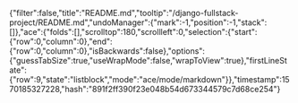 {"filter":false,"title":"README.md","tooltip":"/django-fullstack-project/README.md","undoManager":{"mark":-1,"position":-1,"stack":[]},"ace":{"folds":[],"scrolltop":180,"scrollleft":0,"selection":{"start":{"row":0,"column":0},"end":{"row":0,"column":0},"isBackwards":false},"options":{"guessTabSize":true,"useWrapMode":false,"wrapToView":true},"firstLineState":{"row":9,"state":"listblock","mode":"ace/mode/markdown"}},"timestamp":1570185327228,"hash":"891f2ff390f23e048b54d673344579c7d68ce254"}